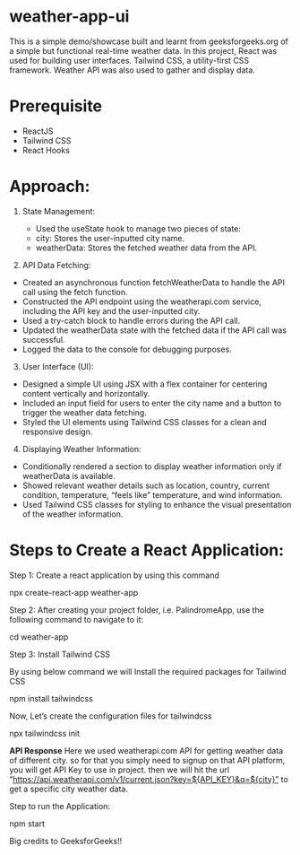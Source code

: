 # weather-app-ui
This is a simple demo/showcase built and learnt from geeksforgeeks.org of a simple but functional real-time weather data. In this project, React was used for building user interfaces. Tailwind CSS, a utility-first CSS framework. Weather API was also used to gather and display data. 

# Prerequisite
- ReactJS
- Tailwind CSS
- React Hooks

# Approach:
1. State Management:
   - Used the useState hook to manage two pieces of state:
   -    city: Stores the user-inputted city name.
   -    weatherData: Stores the fetched weather data from the API.

2. API Data Fetching:
- Created an asynchronous function fetchWeatherData to handle the API call using the fetch function.
- Constructed the API endpoint using the weatherapi.com service, including the API key and the user-inputted city.
- Used a try-catch block to handle errors during the API call.
- Updated the weatherData state with the fetched data if the API call was successful.
- Logged the data to the console for debugging purposes.

3. User Interface (UI):
- Designed a simple UI using JSX with a flex container for centering content vertically and horizontally.
- Included an input field for users to enter the city name and a button to trigger the weather data fetching.
- Styled the UI elements using Tailwind CSS classes for a clean and responsive design.

4. Displaying Weather Information:
- Conditionally rendered a section to display weather information only if weatherData is available.
- Showed relevant weather details such as location, country, current condition, temperature, “feels like” temperature, and wind information.
- Used Tailwind CSS classes for styling to enhance the visual presentation of the weather information.


# Steps to Create a React Application:
Step 1: Create a react application by using this command

npx create-react-app weather-app

Step 2: After creating your project folder, i.e. PalindromeApp, use the following command to navigate to it:

cd  weather-app

Step 3: Install Tailwind CSS

By using below command we will Install the required packages for Tailwind CSS

npm install tailwindcss

Now, Let’s create the configuration files for tailwindcss

npx tailwindcss init


**API Response**
Here we used weatherapi.com API for getting weather data of different city. so for that you simply need to signup on that API platform, you will get API Key to use in project. then we will hit the url “https://api.weatherapi.com/v1/current.json?key=${API_KEY}&q=${city}” to get a specific city weather data.

Step to run the Application:

npm start


Big credits to GeeksforGeeks!!
